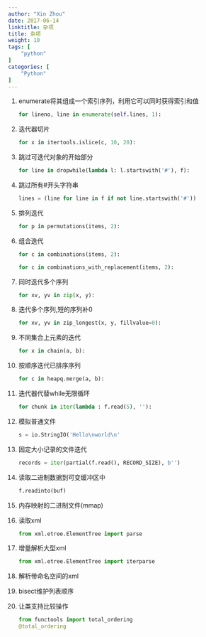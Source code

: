 ```yaml
---
author: "Xin Zhou"
date: 2017-06-14
linktitle: 杂项
title: 杂项
weight: 10
tags: [
    "python"
]
categories: [
    "Python"
]
---
```


1. enumerate将其组成一个索引序列，利用它可以同时获得索引和值

    ```py
    for lineno, line in enumerate(self.lines, 1): 
    ```

2. 迭代器切片

    ```py
    for x in itertools.islice(c, 10, 20):
    ```

3. 跳过可迭代对象的开始部分

    ```py
    for line in dropwhile(lambda l: l.startswith('#'), f):
    ```

4. 跳过所有#开头字符串

    ```py
    lines = (line for line in f if not line.startswith('#'))
    ```

5. 排列迭代

    ```py
    for p in permutations(items, 2):
    ```

6. 组合迭代

    ```py
    for c in combinations(items, 2):

    for c in combinations_with_replacement(items, 2):
    ```

7. 同时迭代多个序列

    ```py
    for xv, yv in zip(x, y):
    ```

8. 迭代多个序列,短的序列补0

    ```py
    for xv, yv in zip_longest(x, y, fillvalue=0):
    ```

9. 不同集合上元素的迭代

    ```py
    for x in chain(a, b):
    ```

10. 按顺序迭代已排序序列

    ```py
    for c in heapq.merge(a, b):
    ```

11. 迭代器代替while无限循环

    ```py
    for chunk in iter(lambda : f.read(5), ''):
    ```

12. 模拟普通文件

    ```py
    s = io.StringIO('Hello\nworld\n'
    ```

13. 固定大小记录的文件迭代

    ```py
    records = iter(partial(f.read(), RECORD_SIZE), b'')
    ```

14. 读取二进制数据到可变缓冲区中

    ```py
    f.readinto(buf)
    ```

15. 内存映射的二进制文件(mmap)

16. 读取xml

    ```py
    from xml.etree.ElementTree import parse
    ```

17. 增量解析大型xml

    ```py
    from xml.etree.ElementTree import iterparse
    ```

18. 解析带命名空间的xml

19. bisect维护列表顺序

20. 让类支持比较操作

    ```py
    from functools import total_ordering
    @total_ordering
    ```
